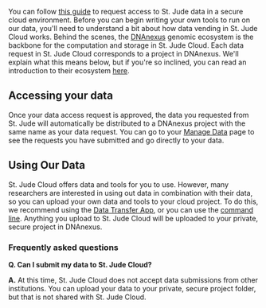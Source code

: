 You can follow [this guide](../../guides/data/data-request.md) to request access to
St. Jude data in a secure cloud environment. Before you can begin writing your
own tools to run on our data, you'll need to understand a bit about how
data vending in St. Jude Cloud works. Behind the scenes, the [DNAnexus](https://www.dnanexus.com/) genomic ecosystem is the backbone for the computation
and storage in St. Jude Cloud. Each data request in St. Jude Cloud corresponds to a project in DNAnexus. We'll explain what this means below, but if you're so inclined, you can read an introduction to their ecosystem [here](https://wiki.dnanexus.com/UI/Quickstart). 

## Accessing your data

Once your data access request is approved, the data you requested from St. Jude will automatically be distributed to a DNAnexus project with the same name as your data request. You can go to your [Manage Data](https://platform.stjude.cloud/requests/manage) page to see the requests you have submitted and go directly to your data. 

## Using Our Data
St. Jude Cloud offers data and tools for you to use. However, many researchers are interested in using out data in combination with their data, so you can upload your own data and tools to your cloud project. To do this, we recommend using the [Data Transfer App](data-transfer-app.md), or you can use the [command line](command-line.md). Anything you upload to St. Jude Cloud will be uploaded to your private, secure project in DNAnexus. 

### Frequently asked questions
**Q. Can I submit my data to St. Jude Cloud?**

**A.** At this time, St. Jude Cloud does not accept data submissions from other institutions. You can upload your data to your private, secure project folder, but that is not shared with St. Jude Cloud. 